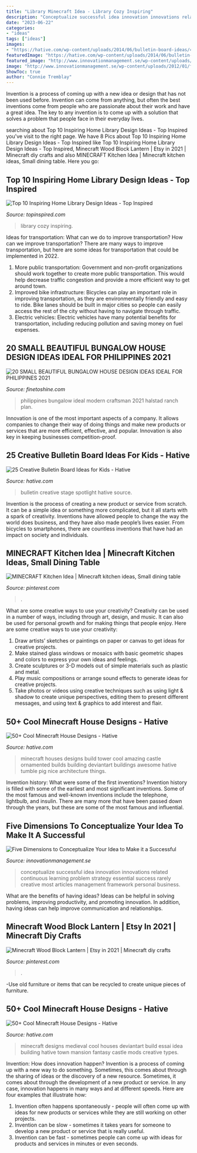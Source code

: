 ```yaml
---
title: "Library Minecraft Idea - Library Cozy Inspiring"
description: "Conceptualize successful idea innovation innovations related continuous learning problem strategy essential success rarely creative most articles management framework personal business"
date: "2023-06-22"
categories:
- "ideas"
tags: ["ideas"]
images:
- "https://hative.com/wp-content/uploads/2014/06/bulletin-board-ideas/4-spotlight-work-on-stage-bulletin-board.jpg"
featuredImage: "https://hative.com/wp-content/uploads/2014/06/bulletin-board-ideas/4-spotlight-work-on-stage-bulletin-board.jpg"
featured_image: "http://www.innovationmanagement.se/wp-content/uploads/2012/01/framework-conceptualize-ideas-successful-innovations-400x286.jpg"
image: "http://www.innovationmanagement.se/wp-content/uploads/2012/01/framework-conceptualize-ideas-successful-innovations-400x286.jpg"
ShowToc: true
author: "Connie Tremblay"
---
```



Invention is a process of coming up with a new idea or design that has not been used before. Invention can come from anything, but often the best inventions come from people who are passionate about their work and have a great idea. The key to any invention is to come up with a solution that solves a problem that people face in their everyday lives.

	

		
searching about Top 10 Inspiring Home Library Design Ideas - Top Inspired you've visit to the right page. We have 8 Pics about Top 10 Inspiring Home Library Design Ideas - Top Inspired like Top 10 Inspiring Home Library Design Ideas - Top Inspired, Minecraft Wood Block Lantern | Etsy in 2021 | Minecraft diy crafts and also MINECRAFT Kitchen Idea | Minecraft kitchen ideas, Small dining table. Here you go:
		
    
## Top 10 Inspiring Home Library Design Ideas - Top Inspired

<img loading=lazy src="https://www.topinspired.com/wp-content/uploads/2015/03/7-Cozy-Home-Library-Design-Ideas.jpg" onerror="this.onerror=null;this.src='https://tse2.mm.bing.net/th?id=OIP.xUeph1SbAPRHI0AtDun8JAHaLH&amp;pid=15.1';" alt="Top 10 Inspiring Home Library Design Ideas - Top Inspired">

_Source: topinspired.com_

>library cozy inspiring. 

	

Ideas for transportation: What can we do to improve transportation?
How can we improve transportation? 
There are many ways to improve transportation, but here are some ideas for transportation that could be implemented in 2022.

1. More public transportation: Government and non-profit organizations should work together to create more public transportation. This would help decrease traffic congestion and provide a more efficient way to get around town.
2. Improved bike infrastructure: Bicycles can play an important role in improving transportation, as they are environmentally friendly and easy to ride. Bike lanes should be built in major cities so people can easily access the rest of the city without having to navigate through traffic. 
3. Electric vehicles: Electric vehicles have many potential benefits for transportation, including reducing pollution and saving money on fuel expenses.

    
## 20 SMALL BEAUTIFUL BUNGALOW HOUSE DESIGN IDEAS IDEAL FOR PHILIPPINES 2021

<img loading=lazy src="https://www.finetoshine.com/wp-content/uploads/2020/09/Cute-Ultra-Modern-House-2500-Sft-for-25-Lakh.jpg" onerror="this.onerror=null;this.src='https://tse4.mm.bing.net/th?id=OIP.XctzVm-HRuBWSTUsxvotQgHaFj&amp;pid=15.1';" alt="20 SMALL BEAUTIFUL BUNGALOW HOUSE DESIGN IDEAS IDEAL FOR PHILIPPINES 2021">

_Source: finetoshine.com_

>philippines bungalow ideal modern craftsman 2021 halstad ranch plan. 

	

Innovation is one of the most important aspects of a company. It allows companies to change their way of doing things and make new products or services that are more efficient, effective, and popular. Innovation is also key in keeping businesses competition-proof.

    
## 25 Creative Bulletin Board Ideas For Kids - Hative

<img loading=lazy src="https://hative.com/wp-content/uploads/2014/06/bulletin-board-ideas/4-spotlight-work-on-stage-bulletin-board.jpg" onerror="this.onerror=null;this.src='https://tse3.mm.bing.net/th?id=OIP.7aRDDQnXYg7L06z1Mz7hbAHaJ3&amp;pid=15.1';" alt="25 Creative Bulletin Board Ideas for Kids - Hative">

_Source: hative.com_

>bulletin creative stage spotlight hative source. 

	

Invention is the process of creating a new product or service from scratch. It can be a simple idea or something more complicated, but it all starts with a spark of creativity. Inventions have allowed people to change the way the world does business, and they have also made people’s lives easier. From bicycles to smartphones, there are countless inventions that have had an impact on society and individuals.

    
## MINECRAFT Kitchen Idea | Minecraft Kitchen Ideas, Small Dining Table

<img loading=lazy src="https://i.pinimg.com/736x/f8/12/00/f81200f3878bd1851fe64fc4fae874c8.jpg" onerror="this.onerror=null;this.src='https://tse2.mm.bing.net/th?id=OIP.WHtSr7jnvlkga67DCCHNwwHaJ3&amp;pid=15.1';" alt="MINECRAFT Kitchen Idea | Minecraft kitchen ideas, Small dining table">

_Source: pinterest.com_

>. 

	

What are some creative ways to use your creativity?
Creativity can be used in a number of ways, including through art, design, and music. It can also be used for personal growth and for making things that people enjoy. Here are some creative ways to use your creativity: 
1. Draw artists’ sketches or paintings on paper or canvas to get ideas for creative projects. 
2. Make stained glass windows or mosaics with basic geometric shapes and colors to express your own ideas and feelings. 
3. Create sculptures or 3-D models out of simple materials such as plastic and metal. 
4. Play music compositions or arrange sound effects to generate ideas for creative projects. 
5. Take photos or videos using creative techniques such as using light & shadow to create unique perspectives, editing them to present different messages, and using text & graphics to add interest and flair.

    
## 50+ Cool Minecraft House Designs - Hative

<img loading=lazy src="https://hative.com/wp-content/uploads/2014/02/minecraft-houses/ornamented-tower-design-50.jpg" onerror="this.onerror=null;this.src='https://tse3.mm.bing.net/th?id=OIP.jFE6Rn2X-AZM-wvAArdkOQHaJH&amp;pid=15.1';" alt="50+ Cool Minecraft House Designs - Hative">

_Source: hative.com_

>minecraft houses designs build tower cool amazing castle ornamented builds building deviantart buildings awesome hative tumble pig nice architecture things. 

	

Invention history: What were some of the first inventions?
Invention history is filled with some of the earliest and most significant inventions. Some of the most famous and well-known inventions include the telephone, lightbulb, and insulin. There are many more that have been passed down through the years, but these are some of the most famous and influential.

    
## Five Dimensions To Conceptualize Your Idea To Make It A Successful

<img loading=lazy src="http://www.innovationmanagement.se/wp-content/uploads/2012/01/framework-conceptualize-ideas-successful-innovations-400x286.jpg" onerror="this.onerror=null;this.src='https://tse2.mm.bing.net/th?id=OIP.AjXu_PX7q4iRtpcYc6tIwAAAAA&amp;pid=15.1';" alt="Five Dimensions to Conceptualize Your Idea to Make it a Successful">

_Source: innovationmanagement.se_

>conceptualize successful idea innovation innovations related continuous learning problem strategy essential success rarely creative most articles management framework personal business. 

	

What are the benefits of having ideas?
Ideas can be helpful in solving problems, improving productivity, and promoting innovation. In addition, having ideas can help improve communication and relationships.

    
## Minecraft Wood Block Lantern | Etsy In 2021 | Minecraft Diy Crafts

<img loading=lazy src="https://i.pinimg.com/736x/88/f6/67/88f667069012049f050b1ea2bc2e3f74.jpg" onerror="this.onerror=null;this.src='https://tse3.mm.bing.net/th?id=OIP.6iRdq3N9avxsZyKjXn9_wgHaJ3&amp;pid=15.1';" alt="Minecraft Wood Block Lantern | Etsy in 2021 | Minecraft diy crafts">

_Source: pinterest.com_

>. 

	

-Use old furniture or items that can be recycled to create unique pieces of furniture.

    
## 50+ Cool Minecraft House Designs - Hative

<img loading=lazy src="https://hative.com/wp-content/uploads/2014/02/minecraft-houses/medieval-house-idea-24.jpg" onerror="this.onerror=null;this.src='https://tse3.mm.bing.net/th?id=OIP.FC_cKkRqnPdJjjE61TbQCwHaD7&amp;pid=15.1';" alt="50+ Cool Minecraft House Designs - Hative">

_Source: hative.com_

>minecraft designs medieval cool houses deviantart build essai idea building hative town mansion fantasy castle mods creative types. 

	

Invention: How does innovation happen?
Invention is a process of coming up with a new way to do something. Sometimes, this comes about through the sharing of ideas or the discovery of a new resource. Sometimes, it comes about through the development of a new product or service.
In any case, innovation happens in many ways and at different speeds. Here are four examples that illustrate how: 

1) Invention often happens spontaneously - people will often come up with ideas for new products or services while they are still working on other projects. 
2) Invention can be slow - sometimes it takes years for someone to develop a new product or service that is really useful. 
3) Invention can be fast - sometimes people can come up with ideas for products and services in minutes or even seconds.

